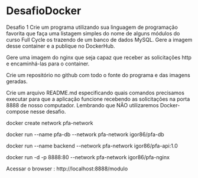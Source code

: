 # DesafioDocker
Desafio 1
Crie um programa utilizando sua linguagem de programação favorita que faça uma listagem simples do nome de alguns módulos do curso Full Cycle os trazendo de um banco de dados MySQL. Gere a imagem desse container e a publique no DockerHub.

Gere uma imagem do nginx que seja capaz que receber as solicitações http e encaminhá-las para o container.

Crie um repositório no github com todo o fonte do programa e das imagens geradas.

Crie um arquivo README.md especificando quais comandos precisamos executar para que a aplicação funcione recebendo as solicitações na porta 8888 de nosso computador. Lembrando que NÃO utilizaremos Docker-compose nesse desafio.


docker create network pfa-network

docker run  --name pfa-db --network pfa-network igor86/pfa-db

docker run  --name backend --network pfa-network igor86/pfa-api:1.0

docker run -d -p 8888:80 --network pfa-network igor86/pfa-nginx

Acessar o browser : http://localhost:8888/modulo


